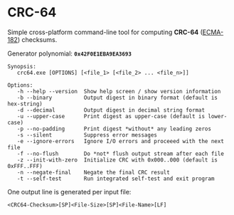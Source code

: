 CRC-64
======

Simple cross-platform command-line tool for computing **CRC-64** ([ECMA-182](https://www.ecma-international.org/wp-content/uploads/ECMA-182_1st_edition_december_1992.pdf)) checksums.

Generator polynomial: **`0x42F0E1EBA9EA3693`**

```
Synopsis:
   crc64.exe [OPTIONS] [<file_1> [<file_2> ... <file_n>]]

Options:
   -h --help --version  Show help screen / show version information
   -b --binary          Output digest in binary format (default is hex-string)
   -d --decimal         Output digest in decimal string format
   -u --upper-case      Print digest as upper-case (default is lower-case)
   -p --no-padding      Print digest *without* any leading zeros
   -s --silent          Suppress error messages
   -e --ignore-errors   Ignore I/O errors and proceeed with the next file
   -f --no-flush        Do *not* flush output stream after each file
   -z --init-with-zero  Initialize CRC with 0x000..000 (default is 0xFFF..FFF)
   -n --negate-final    Negate the final CRC result
   -t --self-test       Run integrated self-test and exit program
```

One output line is generated per input file:
```
<CRC64-Checksum>[SP]<File-Size>[SP]<File-Name>[LF]
```

